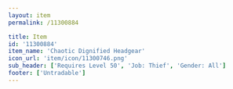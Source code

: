 ```yaml
---
layout: item
permalink: /11300884

title: Item
id: '11300884'
item_name: 'Chaotic Dignified Headgear'
icon_url: 'item/icon/11300746.png'
sub_header: ['Requires Level 50', 'Job: Thief', 'Gender: All']
footer: ['Untradable']
---
```

